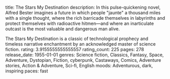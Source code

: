 title: The Stars My Destination
description: In this pulse-quickening novel, Alfred Bester imagines a future in which people "jaunte" a thousand miles with a single thought, where the rich barricade themselves in labyrinths and protect themselves with radioactive hitmen—and where an inarticulate outcast is the most valuable and dangerous man alive.

The Stars My Destination is a classic of technological prophecy and timeless narrative enchantment by an acknowledged master of science fiction.
rating: 3.9155555555555557
rating_count: 225
pages: 278
release_date: 1955-01-01
genres: Science fiction, Classics, Fantasy, Space, Adventure, Dystopian, Fiction, cyberpunk, Castaways, Comics, Adventure stories, Action & Adventure, Sci-fi, English
moods: Adventurous, dark, inspiring
paces: fast